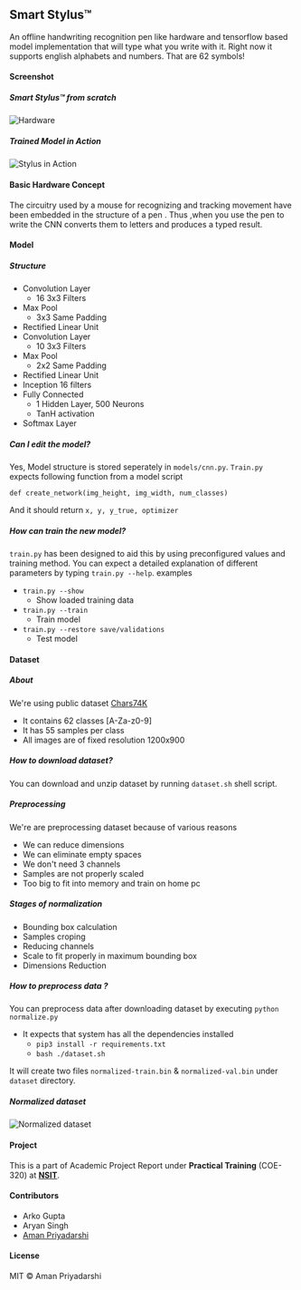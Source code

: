 ## Smart Stylus™
An offline handwriting recognition pen like hardware and tensorflow based model implementation that will type what you write with it. Right now it supports english alphabets and numbers. That are 62 symbols!


#### Screenshot
##### Smart Stylus™ from scratch
![Hardware](http://i.imgur.com/5clAtPc.png)
##### Trained Model in Action
![Stylus in Action](http://i.imgur.com/U7bQRkW.png)

#### Basic Hardware Concept
The circuitry used by a mouse for recognizing and tracking movement have been embedded in the structure of a pen . Thus ,when you use the pen to write the CNN converts them to letters and produces a typed result.  



#### Model
##### Structure
- Convolution Layer
	- 16 3x3 Filters
- Max Pool
	- 3x3 Same Padding
- Rectified Linear Unit
- Convolution Layer
	- 10 3x3 Filters
- Max Pool
	- 2x2 Same Padding
- Rectified Linear Unit
- Inception 16 filters
- Fully Connected
	- 1 Hidden Layer, 500 Neurons
	- TanH activation
- Softmax Layer
##### Can I edit the model?
Yes, Model structure is stored seperately in ```models/cnn.py```. ```Train.py``` expects following function from a model script

```def create_network(img_height, img_width, num_classes)```

And it should return ```x, y, y_true, optimizer```
##### How can train the new model?
```train.py``` has been designed to aid this by using preconfigured values and training method. You can expect a detailed explanation of different parameters by typing ```train.py --help```.
examples
- ```train.py --show```
	- Show loaded training data
- ```train.py --train```
	- Train model
- ```train.py --restore save/validations```
	- Test model
#### Dataset
##### About
We're using public dataset [Chars74K](http://www.ee.surrey.ac.uk/CVSSP/demos/chars74k/)
- It contains 62 classes [A-Za-z0-9]
- It has 55 samples per class
- All images are of fixed resolution 1200x900
##### How to download dataset?
You can download and unzip dataset by running ```dataset.sh``` shell script.
##### Preprocessing
We're are preprocessing dataset because of various reasons
- We can reduce dimensions
- We can eliminate empty spaces
- We don't need 3 channels
- Samples are not properly scaled
- Too big to fit into memory and train on home pc
##### Stages of normalization
- Bounding box calculation
- Samples croping
- Reducing channels
- Scale to fit properly in maximum bounding box
- Dimensions Reduction
##### How to preprocess data ?
You can preprocess data after downloading dataset by executing ```python normalize.py```
- It expects that system has all the dependencies installed
	- ```pip3 install -r requirements.txt```
	- ```bash ./dataset.sh```

It will create two files ```normalized-train.bin``` & ```normalized-val.bin``` under ```dataset``` directory.
##### Normalized dataset
![Normalized dataset](http://i.imgur.com/FwmpAHn.png)

#### Project
This is a part of Academic Project Report under **Practical Training** (COE-320) at [**NSIT**](www.nsit.ac.in).

#### Contributors
- Arko Gupta
- Aryan Singh
- [Aman Priyadarshi](https://twitter.com/amaneureka)

#### License
MIT &copy; Aman Priyadarshi

